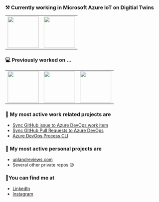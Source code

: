 ### ⚒ Currently working in Microsoft Azure IoT on Digitial Twins

<table>
  <tr>
    <td>
        <img src="https://upload.wikimedia.org/wikipedia/commons/thumb/4/44/Microsoft_logo.svg/1024px-Microsoft_logo.svg.png" width="100px" />
      </td> 
      <td>
        <img src="https://docs.microsoft.com/answers/topics/25491/icon.html?t=168451" width="100px" />
      </td>      
  </tr>
</table>

### 💻 Previously worked on ...

<table>
  <tr>
    <td>
        <img src="https://upload.wikimedia.org/wikipedia/commons/thumb/4/44/Microsoft_logo.svg/1024px-Microsoft_logo.svg.png" width="100px" />
      </td>
      <td>
        <img src="https://github.githubassets.com/images/modules/logos_page/GitHub-Mark.png" width="100px" />
      </td>    
      <td>
        <img src="https://store-images.s-microsoft.com/image/apps.45766.90bc905c-7e74-44bd-8e35-b6a66582227b.70681edc-518a-48c0-b3d1-3793746b3be4.4b202b3e-a046-4a2f-8d63-ccd79995f2bd.png" width="100px" />
      </td>
  </tr>
</table>

### 👯 My most active work related projects are

- [Sync GitHub issue to Azure DevOps work item](https://github.com/danhellem/github-actions-issue-to-work-item)
- [Sync GitHub Pull Requests to Azure DevOps](https://github.com/danhellem/github-actions-pr-to-work-item)
- [Azure DevOps Process CLI](https://github.com/danhellem/azure-devops-process-cli)

### 🌱 My most active personal projects are

- [uplandreviews.com](https://github.com/uplandprojects/uplandreviews.com)
- Several other private repos 😉

### 🔭You can find me at

- [LinkedIn](https://www.linkedin.com/in/danhellem/)
- [Instagram](https://www.instagram.com/danhellem/)


